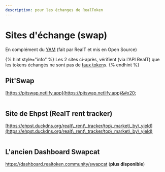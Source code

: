 ```yaml
---
description: pour les échanges de RealToken
---
```


# Sites d'échange (swap)

En complément du [YAM](../defi-realt/dex-swap/yam.md) (fait par RealT et mis en Open Source)

{% hint style="info" %}
Les 2 sites ci-après, vérifient (via l'API RealT) que les tokens échangés ne sont pas de [faux token](https://realt.co/warning-malicious-activity-on-swap-cat-involving-fake-realtokens/)s.
{% endhint %}

## Pit'Swap

[https://pitswap.netlify.app](https://pitswap.netlify.app)&#x20;

<figure><img src="../.gitbook/assets/image (238).png" alt=""><figcaption></figcaption></figure>

## Site de Ehpst (RealT rent tracker)

[https://ehpst.duckdns.org/realt\_rent\_tracker/top\_market\_by\_yield](https://ehpst.duckdns.org/realt\_rent\_tracker/top\_market\_by\_yield)

<figure><img src="../.gitbook/assets/image (160).png" alt=""><figcaption></figcaption></figure>

## L'ancien Dashboard Swapcat

https://dashboard.realtoken.community/swapcat (**plus disponible**)

<figure><img src="../.gitbook/assets/image (204).png" alt=""><figcaption></figcaption></figure>
